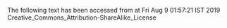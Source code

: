 The following text has been accessed from at Fri Aug 9 01:57:21 IST 2019
Creative_Commons_Attribution-ShareAlike_License
